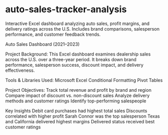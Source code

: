 # auto-sales-tracker-analysis
Interactive Excel dashboard analyzing auto sales, profit margins, and delivery ratings across the U.S. Includes brand comparisons, salesperson performance, and customer feedback trends.

Auto Sales Dashboard (2021–2023)

Project Background:
This Excel dashboard examines dealership sales across the U.S. over a three-year period. It breaks down brand performance, salesperson success, discount impact, and delivery effectiveness.

Tools & Libraries Used:
Microsoft Excel
Conditional Formatting
Pivot Tables

Project Objectives:
Track total revenue and profit by brand and region
Compare impact of discount vs. non-discount sales
Analyze delivery methods and customer ratings
Identify top-performing salespeople

Key Insights
Debit card purchases had highest total sales
Discounts correlated with higher profit
Sarah Connor was the top salesperson
Texas and California delivered highest margins
Delivered status received best customer ratings
